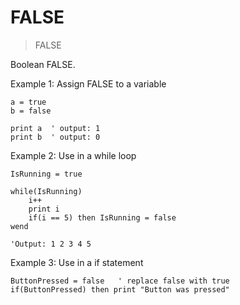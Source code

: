 # FALSE

> FALSE

Boolean FALSE. 

Example 1: Assign FALSE to a variable

```
a = true
b = false

print a  ' output: 1
print b  ' output: 0
```

Example 2: Use in a while loop

```
IsRunning = true

while(IsRunning)
    i++
    print i    
    if(i == 5) then IsRunning = false
wend

'Output: 1 2 3 4 5
```

Example 3: Use in a if statement

```
ButtonPressed = false   ' replace false with true
if(ButtonPressed) then print "Button was pressed"
```

